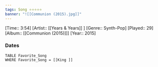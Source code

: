 ```yaml
---
tags: Song ⭐⭐⭐⭐⭐ 
banner: "![[Communion (2015).jpg]]"
---
```

[Time:: 3:54]
[Artist:: [[Years & Years]] ]
[Genre:: Synth-Pop]
[Played:: 29]
[Album:: [[Communion (2015)]]]
[Year:: 2015]
### Dates
````dataview
TABLE Favorite_Song
WHERE Favorite_Song = [[King ]]
````